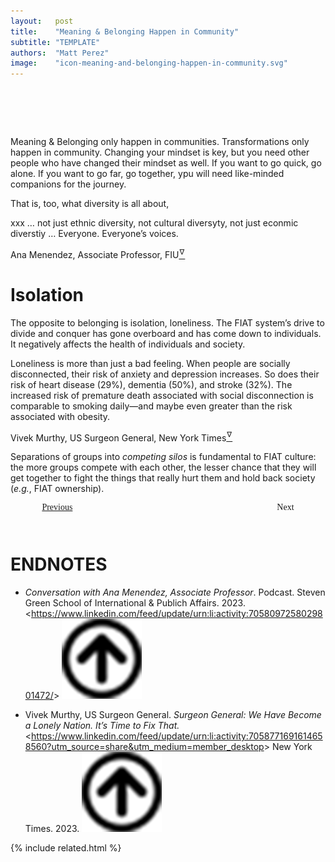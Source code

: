 ```yaml
---
layout:   post
title:    "Meaning & Belonging Happen in Community"
subtitle: "TEMPLATE"
authors:  "Matt Perez"
image:    "icon-meaning-and-belonging-happen-in-community.svg"
---
```


<div style="display:none;">
 <p>Meaning & Belonging only happen in communities. The opposite, and what&rsquo;s happening a lot, is isolation.</p>
</div>

<h1>&nbsp;</h1>
 <p>Meaning & Belonging only happen in communities. Transformations only happen in community. Changing your mindset is key, but you need other people who have changed their mindset as well. <span class="_quotespan">If you want to go quick, go alone. If you want to go far, go together,</span> ypu will need like-minded companions for the journey.</p>
 <p>That is, too, what diversity is all about,
  <div class="_citation">
   <p>xxx &hellip; not just ethnic diversity, not cultural diversyty, not just econmic diverstiy &hellip; Everyone. Everyone&rsquo;s voices.</p>
   <p id="_signature">Ana Menendez, Associate Professor, FIU<a href="#en01"><sup id="bm01">&hairsp;&nabla;&hairsp;</sup></a></p>
  </div>
 
<h1>Isolation</h1>
 <p>The opposite to belonging is isolation, loneliness. The <span class="_paradigm">FIAT</span> system&rsquo;s drive to divide and conquer has gone overboard and has come down to individuals. It negatively affects the health of individuals and society.</p>
 <div class="_citation">
  <p>Loneliness is more than just a bad feeling. When people are socially disconnected, their risk of anxiety and depression increases. So does their risk of heart disease (29%), dementia (50%), and stroke (32%). The increased risk of premature death associated with social disconnection is comparable to smoking daily&mdash;and maybe even greater than the risk associated with obesity.</p>
  <p id="_signature">Vivek Murthy, US Surgeon General, New York Times<a href="#en02"><sup id="bm02">&hairsp;&nabla;&hairsp;</sup></a></p>
 </div>
 <p>Separations of groups into <em>competing silos</em> is fundamental to <span class="_paradigm">FIAT</span> culture: the more groups compete with each other, the lesser chance that they will get together to fight the things that really hurt them and hold back society (<em>e.g.</em>, <span class="_paradigm">FIAT</span> ownership).</p>

<div style="margin-bottom:1in; width:80%; padding:0 10%; font-family: American Typewriter, serif; ">
 <span style="float:left;  "><a Href="https://radicalcompanies.com/2023/04/17/feelings-are-not-enough">Previous</a></span>
 <span style="float:right; ">                                                                                  Next</span>
</div>

<h1 class="_section">ENDNOTES</h1>
 <ul>
  <li id="en01">
   <p class="_list-item">
    <em>Conversation with Ana Menendez, Associate Professor</em>.
    Podcast. Steven Green School of International & Publich Affairs.
    2023.
    &lt;<a href="https://www.linkedin.com/feed/update/urn:li:activity:7058097258029801472/" target="_blank">https://www.linkedin.com/feed/update/urn:li:activity:7058097258029801472/</a>&gt;
    <a class="_uparrow" href="#bm01"><img src="/assets/img/arrow-up-icon.png"></a>
   </p>
  </li>
  <li id="en02">
   <p class="_list-item">
    Vivek Murthy, US Surgeon General.
    <em>Surgeon General: We Have Become a Lonely Nation. It’s Time to Fix That.</em>
    &lt;<a href="https://www.linkedin.com/feed/update/urn:li:activity:7058771691614658560?utm_source=share&utm_medium=member_desktop" target="_blank">https://www.linkedin.com/feed/update/urn:li:activity:7058771691614658560?utm_source=share&utm_medium=member_desktop</a>&gt;
    New York Times.
    2023.
    <a class="_uparrow" href="#bm02"><img src="/assets/img/arrow-up-icon.png"></a>
   </p>
  </li>
 </ul>

{% include related.html %}
